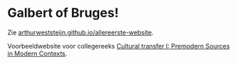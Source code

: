 # Galbert of Bruges!

Zie [arthurweststeijn.github.io/allereerste-website](https://arthurweststeijn.github.io/allereerste-website/).

Voorbeeldwebsite voor collegereeks <a href="https://osiris.uu.nl/osiris_student_uuprd/OnderwijsCatalogusSelect.do?selectie=cursus&collegejaar=2020&taal=nl&cursus=GKRMV17021">Cultural transfer I:
Premodern Sources in Modern Contexts</a>.
